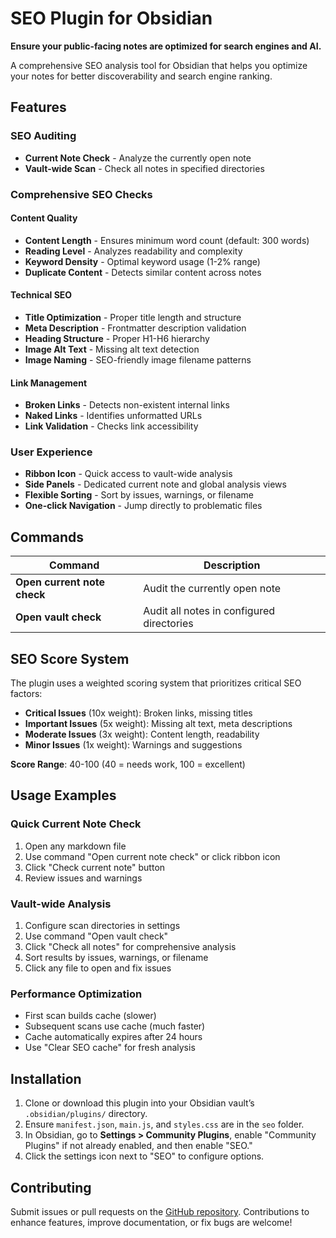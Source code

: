 # SEO Plugin for Obsidian 

**Ensure your public-facing notes are optimized for search engines and AI.**

A comprehensive SEO analysis tool for Obsidian that helps you optimize your notes for better discoverability and search engine ranking.

## Features

### **SEO Auditing**
- **Current Note Check** - Analyze the currently open note
- **Vault-wide Scan** - Check all notes in specified directories

### **Comprehensive SEO Checks**

#### **Content Quality**
- **Content Length** - Ensures minimum word count (default: 300 words)
- **Reading Level** - Analyzes readability and complexity
- **Keyword Density** - Optimal keyword usage (1-2% range)
- **Duplicate Content** - Detects similar content across notes

#### **Technical SEO**
- **Title Optimization** - Proper title length and structure
- **Meta Description** - Frontmatter description validation
- **Heading Structure** - Proper H1-H6 hierarchy
- **Image Alt Text** - Missing alt text detection
- **Image Naming** - SEO-friendly image filename patterns

#### **Link Management**
- **Broken Links** - Detects non-existent internal links
- **Naked Links** - Identifies unformatted URLs
- **Link Validation** - Checks link accessibility

### **User Experience**
- **Ribbon Icon** - Quick access to vault-wide analysis
- **Side Panels** - Dedicated current note and global analysis views
- **Flexible Sorting** - Sort by issues, warnings, or filename
- **One-click Navigation** - Jump directly to problematic files

## Commands

| Command | Description |
|---------|-------------|
| **Open current note check** | Audit the currently open note |
| **Open vault check** | Audit all notes in configured directories |

## SEO Score System

The plugin uses a weighted scoring system that prioritizes critical SEO factors:

- **Critical Issues** (10x weight): Broken links, missing titles
- **Important Issues** (5x weight): Missing alt text, meta descriptions  
- **Moderate Issues** (3x weight): Content length, readability
- **Minor Issues** (1x weight): Warnings and suggestions

**Score Range**: 40-100 (40 = needs work, 100 = excellent)

## Usage Examples

### **Quick Current Note Check**
1. Open any markdown file
2. Use command "Open current note check" or click ribbon icon
3. Click "Check current note" button
4. Review issues and warnings

### **Vault-wide Analysis**
1. Configure scan directories in settings
2. Use command "Open vault check"
3. Click "Check all notes" for comprehensive analysis
4. Sort results by issues, warnings, or filename
5. Click any file to open and fix issues

### **Performance Optimization**
- First scan builds cache (slower)
- Subsequent scans use cache (much faster)
- Cache automatically expires after 24 hours
- Use "Clear SEO cache" for fresh analysis

## Installation

1. Clone or download this plugin into your Obsidian vault’s `.obsidian/plugins/` directory.
2. Ensure `manifest.json`, `main.js`, and `styles.css` are in the `seo` folder.
3. In Obsidian, go to **Settings > Community Plugins**, enable "Community Plugins" if not already enabled, and then enable "SEO."
4. Click the settings icon next to "SEO" to configure options.

## Contributing

Submit issues or pull requests on the [GitHub repository](https://github.com/davidvkimball/obsidian-seo). Contributions to enhance features, improve documentation, or fix bugs are welcome!